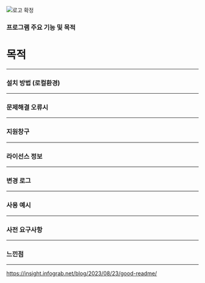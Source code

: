 ![로고 확정](https://github.com/toogot/carcarepay/assets/151509533/80a26857-99e0-4a7a-a904-2771742125fd)


### 프로그램 주요 기능 및 목적
   # 목적
   
----------------------------
### 설치 방법 (로컬환경)

----------------------------
### 문제해결 오류시

----------------------------
### 지원창구

----------------------------

### 라이선스 정보

----------------------------

### 변경 로그

----------------------------

### 사용 예시

----------------------------

### 사전 요구사항

----------------------------

### 느낀점

----------------------------





https://insight.infograb.net/blog/2023/08/23/good-readme/
